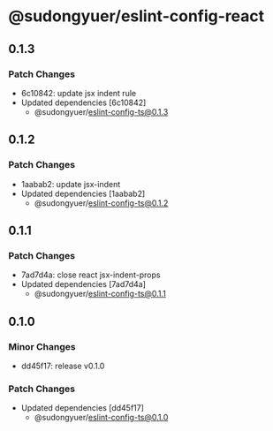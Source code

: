 # @sudongyuer/eslint-config-react

## 0.1.3

### Patch Changes

- 6c10842: update jsx indent rule
- Updated dependencies [6c10842]
  - @sudongyuer/eslint-config-ts@0.1.3

## 0.1.2

### Patch Changes

- 1aabab2: update jsx-indent
- Updated dependencies [1aabab2]
  - @sudongyuer/eslint-config-ts@0.1.2

## 0.1.1

### Patch Changes

- 7ad7d4a: close react jsx-indent-props
- Updated dependencies [7ad7d4a]
  - @sudongyuer/eslint-config-ts@0.1.1

## 0.1.0

### Minor Changes

- dd45f17: release v0.1.0

### Patch Changes

- Updated dependencies [dd45f17]
  - @sudongyuer/eslint-config-ts@0.1.0
